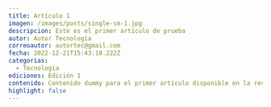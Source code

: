 ```yaml
---
title: Artículo 1
imagen: /images/posts/single-sm-1.jpg
descripcion: Este es el primer artículo de prueba
autor: Autor Tecnología
correoautor: autortec@gmail.com
fecha: 2022-12-21T15:43:18.222Z
categorias:
  - Tecnología
ediciones: Edición 1
contenido: C﻿ontenido dummy para el primer artículo disponible en la revista académica
highlight: false
---
```

